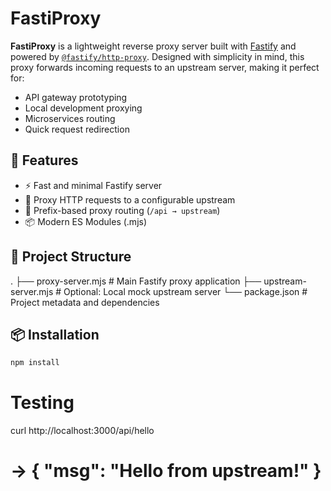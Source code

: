 # FastiProxy

**FastiProxy** is a lightweight reverse proxy server built with [Fastify](https://www.fastify.io/) and powered by [`@fastify/http-proxy`](https://github.com/fastify/fastify-http-proxy). Designed with simplicity in mind, this proxy forwards incoming requests to an upstream server, making it perfect for:

- API gateway prototyping
- Local development proxying
- Microservices routing
- Quick request redirection

## 🚀 Features

- ⚡ Fast and minimal Fastify server
- 🔁 Proxy HTTP requests to a configurable upstream
- 🔧 Prefix-based proxy routing (`/api → upstream`)
- 📦 Modern ES Modules (.mjs)

## 📁 Project Structure

.
├── proxy-server.mjs         # Main Fastify proxy application
├── upstream-server.mjs      # Optional: Local mock upstream server
└── package.json             # Project metadata and dependencies

## 📦 Installation

```bash
npm install
```

# Testing
curl http://localhost:3000/api/hello
# -> { "msg": "Hello from upstream!" }
